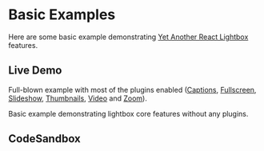 # Basic Examples

Here are some basic example demonstrating [Yet Another React Lightbox](/)
features.

## Live Demo

Full-blown example with most of the plugins enabled
([Captions](/plugins/captions), [Fullscreen](/plugins/fullscreen),
[Slideshow](/plugins/slideshow), [Thumbnails](/plugins/thumbnails),
[Video](/plugins/video) and [Zoom](/plugins/zoom)).

<AdvancedExample />

Basic example demonstrating lightbox core features without any plugins.

<BasicExample />

## CodeSandbox

<CodeSandboxLink file="/src/examples/BasicExample.tsx" path="/examples/basic" />

